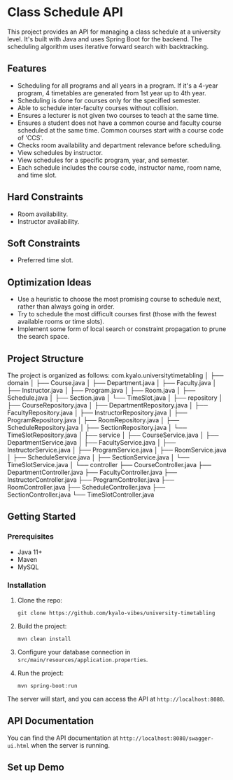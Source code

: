 # Class Schedule API

This project provides an API for managing a class schedule at a university level. It's built with Java and uses Spring Boot for the backend. The scheduling algorithm uses iterative forward search with backtracking.

## Features

- Scheduling for all programs and all years in a program. If it's a 4-year program, 4 timetables are generated from 1st year up to 4th year.
- Scheduling is done for courses only for the specified semester.
- Able to schedule inter-faculty courses without collision.
- Ensures a lecturer is not given two courses to teach at the same time.
- Ensures a student does not have a common course and faculty course scheduled at the same time. Common courses start with a course code of 'CCS'.
- Checks room availability and department relevance before scheduling.
- View schedules by instructor.
- View schedules for a specific program, year, and semester.
- Each schedule includes the course code, instructor name, room name, and time slot.

## Hard Constraints

- Room availability.
- Instructor availability.

## Soft Constraints

- Preferred time slot.

## Optimization Ideas

- Use a heuristic to choose the most promising course to schedule next, rather than always going in order.
- Try to schedule the most difficult courses first (those with the fewest available rooms or time slots).
- Implement some form of local search or constraint propagation to prune the search space.

## Project Structure

The project is organized as follows:
com.kyalo.universitytimetabling
│
├── domain
│   ├── Course.java
│   ├── Department.java
│   ├── Faculty.java
│   ├── Instructor.java
│   ├── Program.java
│   ├── Room.java
│   ├── Schedule.java
│   ├── Section.java
│   └── TimeSlot.java
│
├── repository
│   ├── CourseRepository.java
│   ├── DepartmentRepository.java
│   ├── FacultyRepository.java
│   ├── InstructorRepository.java
│   ├── ProgramRepository.java
│   ├── RoomRepository.java
│   ├── ScheduleRepository.java
│   ├── SectionRepository.java
│   └── TimeSlotRepository.java
│
├── service
│   ├── CourseService.java
│   ├── DepartmentService.java
│   ├── FacultyService.java
│   ├── InstructorService.java
│   ├── ProgramService.java
│   ├── RoomService.java
│   ├── ScheduleService.java
│   ├── SectionService.java
│   └── TimeSlotService.java
│
└── controller
    ├── CourseController.java
    ├── DepartmentController.java
    ├── FacultyController.java
    ├── InstructorController.java
    ├── ProgramController.java
    ├── RoomController.java
    ├── ScheduleController.java
    ├── SectionController.java
    └── TimeSlotController.java



## Getting Started

### Prerequisites

- Java 11+
- Maven
- MySQL

### Installation

1. Clone the repo:
    ```
    git clone https://github.com/kyalo-vibes/university-timetabling
    ```

2. Build the project:
    ```
    mvn clean install
    ```

3. Configure your database connection in `src/main/resources/application.properties`.

4. Run the project:
    ```
    mvn spring-boot:run
    ```

The server will start, and you can access the API at `http://localhost:8080`.

## API Documentation

You can find the API documentation at `http://localhost:8080/swagger-ui.html` when the server is running.

## Set up Demo

